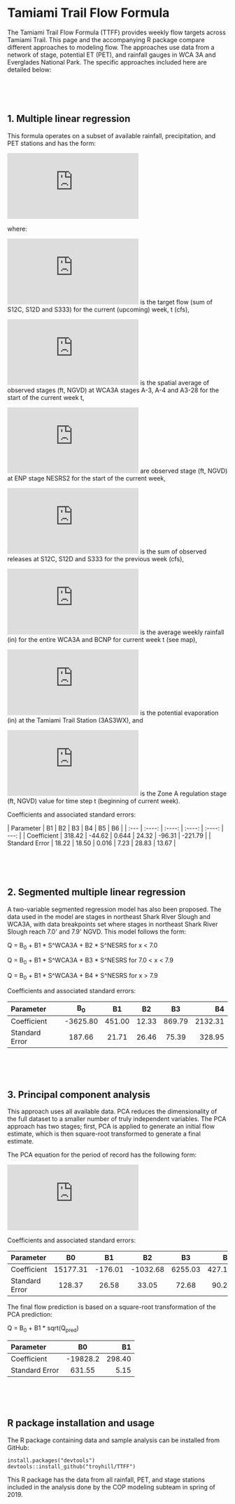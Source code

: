 # Tamiami Trail Flow Formula 

The Tamiami Trail Flow Formula (TTFF) provides weekly flow targets across Tamiami Trail. This page and the accompanying R package compare different approaches to modeling flow. The approaches use data from a network of stage, potential ET (PET), and rainfall gauges in WCA 3A and Everglades National Park. The specific approaches included here are detailed below:

&nbsp;

&nbsp;

## 1. Multiple linear regression

This formula operates on a subset of available rainfall, precipitation, and PET stations and has the form: 

<!---

[comment]: <>(formula generated from http://www.sciweavers.org/free-online-latex-equation-editor using input "Q_{t}^{sum}  =  \beta_{1}    \ast  S_{t}^{avg1}  +  \beta_{2}    \ast    S_{t}^{nesrs2} + \beta_{3}   \ast Q_{t-1}^{sum}  + \beta_{4}   \ast R_{t}^{avg}  + \beta_{5}   \ast PET_{t} + \beta_{6}   \ast ZA_{t}")

-->

![equation](http://www.sciweavers.org/tex2img.php?eq=Q_%7Bt%7D%5E%7Bsum%7D%20%3D%20%5Cbeta_%7B1%7D%20%5Cast%20S_%7Bt%7D%5E%7Bavg1%7D%20%2B%20%5Cbeta_%7B2%7D%20%5Cast%20S_%7Bt%7D%5E%7Bnesrs2%7D%20%2B%20%5Cbeta_%7B3%7D%20%5Cast%20Q_%7Bt-1%7D%5E%7Bsum%7D%20%2B%20%5Cbeta_%7B4%7D%20%5Cast%20R_%7Bt%7D%5E%7Bavg%7D%20%2B%20%5Cbeta_%7B5%7D%20%5Cast%20PET_%7Bt%7D%20%2B%20%5Cbeta_%7B6%7D%20%5Cast%20ZA_%7Bt%7D&bc=White&fc=Black&im=jpg&fs=12&ff=arev&edit=0)
 

where:

![equation](http://www.sciweavers.org/tex2img.php?eq=Q_%7Bt%7D%5E%7Bsum%7D&bc=White&fc=Black&im=jpg&fs=12&ff=arev&edit=0) is the target flow (sum of  S12C, S12D and S333) for the current (upcoming) week, t (cfs),

![equation](http://www.sciweavers.org/tex2img.php?eq=S_%7Bt%7D%5E%7Bavg1%7D&bc=White&fc=Black&im=jpg&fs=12&ff=arev&edit=0) is the spatial average of observed stages (ft, NGVD) at WCA3A stages A-3, A-4 and A3-28 for the start of the current week t,

![equation](http://www.sciweavers.org/tex2img.php?eq=S_%7Bt%7D%5E%7Bnesrs2%7D&bc=White&fc=Black&im=jpg&fs=12&ff=arev&edit=0) are observed stage (ft, NGVD) at ENP stage NESRS2 for the start of the current week,

![equation](http://www.sciweavers.org/tex2img.php?eq=Q_%7Bt-1%7D%5E%7Bsum%7D&bc=White&fc=Black&im=jpg&fs=12&ff=arev&edit=0) is the sum of observed releases at S12C, S12D and S333 for the previous week (cfs),

![equation](http://www.sciweavers.org/tex2img.php?eq=R_%7Bt%7D%5E%7Bavg%7D&bc=White&fc=Black&im=jpg&fs=12&ff=arev&edit=0) is the average weekly rainfall (in) for the entire WCA3A and BCNP for current week t (see map),

![equation](http://www.sciweavers.org/tex2img.php?eq=PET_%7Bt%7D&bc=White&fc=Black&im=jpg&fs=12&ff=arev&edit=0) is the potential evaporation (in) at the Tamiami Trail Station (3AS3WX), and

![equation](http://www.sciweavers.org/tex2img.php?eq=ZA_%7Bt%7D&bc=White&fc=Black&im=jpg&fs=12&ff=arev&edit=0) is the Zone A regulation stage (ft, NGVD) value for time step t (beginning of current week).

Coefficients and associated standard errors:

| Parameter	     | B1	   | B2	   | B3	 | B4   | B5     | B6 |
| :---            | :----: |  :----: |  :----: |  :----: |  ---: | 
| Coefficient	    | 318.42  | -44.62  | 0.644 | 24.32 | -96.31  | -221.79 |
| Standard Error  | 18.22	  | 18.50	 | 0.016 | 7.23 | 28.83  | 13.67 |


&nbsp;

&nbsp;


## 2. Segmented multiple linear regression

A two-variable segmented regression model has also been proposed. The data used in the model are stages in northeast Shark River Slough and WCA3A, with data breakpoints set where stages in northeast Shark River Slough reach 7.0' and 7.9' NGVD. This model follows the form: 

Q = B<sub>0</sub> + B1 * S^WCA3A + B2 * S^NESRS for x < 7.0

Q = B<sub>0</sub> + B1 * S^WCA3A + B3 * S^NESRS for 7.0 < x < 7.9 

Q = B<sub>0</sub> + B1 * S^WCA3A + B4 * S^NESRS for x > 7.9

Coefficients and associated standard errors:

| Parameter	     | B<sub>0</sub>	  | B1	   | B2	   | B3	 | B4  
| :---           | :----:  | :----: |  :----: |  :----: | ---: | 
| Coefficient	   | -3625.80   |  451.00 | 12.33  | 869.79 | 2132.31 |
| Standard Error | 187.66   | 21.71  | 26.46	 | 75.39  | 328.95 |


&nbsp;

&nbsp;

## 3. Principal component analysis 

This approach uses all available data. PCA reduces the dimensionality of the full dataset to a smaller number of truly independent variables. The PCA approach has two stages; first, PCA is applied to generate an initial flow estimate, which is then square-root transformed to generate a final estimate.

The PCA equation for the period of record has the following form:

<!---

[comment]: <> (formula generated from http://www.sciweavers.org/free-online-latex-equation-editor using input  " Q_{pred}  =  \sqrt{ \beta_{0} +  \beta_{1}    \ast    PC1 + \beta_{2}   \ast PC2  + \beta_{3}   \ast PC3  + \beta_{4}   \ast PC4 }")

-->

![equation](http://www.sciweavers.org/tex2img.php?eq=Q_%7Bt%7D%5E%7Bsum%7D%20%20%3D%20%20%5Csqrt%7B%20%5Cbeta_%7B0%7D%20%2B%20%20%5Cbeta_%7B1%7D%20%20%20%20%5Cast%20%20%20%20PC1%20%2B%20%5Cbeta_%7B2%7D%20%20%20%5Cast%20PC2%20%20%2B%20%5Cbeta_%7B3%7D%20%20%20%5Cast%20PC3%20%20%2B%20%5Cbeta_%7B4%7D%20%20%20%5Cast%20PC4%20%7D&bc=White&fc=Black&im=jpg&fs=12&ff=arev&edit=0)

Coefficients and associated standard errors:

| Parameter	     | B0	  | B1	   | B2	   | B3	 | B4  
| :---           | :----:  | :----: |  :----: |  :----: | ---: | 
| Coefficient	   | 15177.31   | -176.01  | -1032.68 | 6255.03 | 427.15 |
| Standard Error | 128.37 | 26.58 | 33.05	 | 72.68 | 90.22 |


The final flow prediction is based on a square-root transformation of the PCA prediction:

Q = B<sub>0</sub> + B1 * sqrt(Q<sub>pred</sub>)

| Parameter	     | B0	  | B1	   | 
| :---           | :----:  | ---: | 
| Coefficient	   | -19828.2 | 298.40 |
| Standard Error | 631.55 | 5.15 |

&nbsp;

&nbsp;


## R package installation and usage

The R package containing data and sample analysis can be installed from GitHub:


```
install.packages("devtools")
devtools::install_github("troyhill/TTFF")
```

This R package has the data from all rainfall, PET, and stage stations included in the analysis done by the COP modeling subteam in spring of 2019. 
